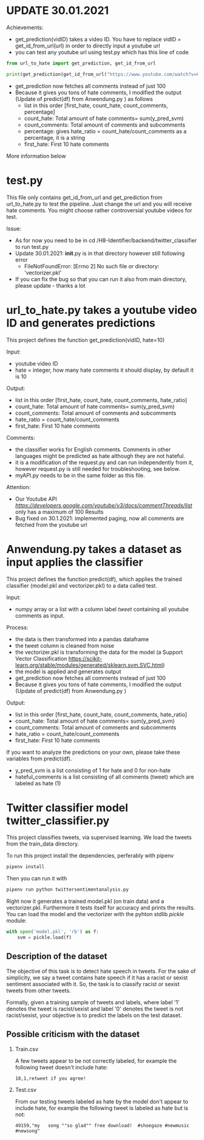# UPDATE 30.01.2021

Achievements:

- get_prediction(vidID) takes a video ID. You have to replace vidID = get_id_from_url(url) in order to directly input a youtube url
- you can test any youtube url using test.py which has this line of code
```python
from url_to_hate import get_prediction, get_id_from_url

print(get_prediction(get_id_from_url("https://www.youtube.com/watch?v=6eGEX_LTqhQ")))
```
- get_prediction now fetches all comments instead of just 100
- Because it gives you tons of hate comments, I modified the output (Update of predict(df) from Anwendung.py ) as follows 
  - list in this order [first_hate, count_hate, count_comments, percentage]
  - count_hate: Total amount of hate comments= sum(y_pred_svm)
  - count_comments: Total amount of comments and subcomments
  - percentage: gives hate_ratio = count_hate/count_comments as a percentage, it is a string
  - first_hate: First 10 hate comments

More information below
# test.py 

This file only contains get_id_from_url and get_prediction from url_to_hate.py to test the pipeline.
Just change the url and you will receive hate comments. You might choose rather controversial youtube videos for test.

Issue:
- As for now you need to be in cd /H8-Identifier/backend/twitter_classifier to run test.py
- Update 30.01.2021: __init__.py is in that directory however still following error
  - FileNotFoundError: [Errno 2] No such file or directory: 'vectorizer.pkl'
- If you can fix the bug so that you can run it also from main directory, please update - thanks a lot

# url_to_hate.py takes a youtube video ID and generates predictions
This project defines the function get_prediction(vidID, hate=10)

Input: 
- youtube video ID
- hate = integer, how many hate comments it should display, by default it is 10

Output:
 
- list in this order [first_hate, count_hate, count_comments, hate_ratio]
- count_hate: Total amount of hate comments= sum(y_pred_svm)
- count_comments: Total amount of comments and subcomments
- hate_ratio = count_hate/count_comments 
- first_hate: First 10 hate comments
  
Comments:
- the classifier works for English comments. Comments in other languages might be predicted as hate although they are not hateful.
- it is a modification of the request.py and can run independently from it, however request.py is still needed for troubleshooting, see below.
- myAPI.py needs to be in the same folder as this file.

Attention:
- Our Youtube API *https://developers.google.com/youtube/v3/docs/commentThreads/list* only has a maximum of 100 Results
- Bug fixed on 30.1.2021: implemented paging, now all comments are fetched from the youtube url
# Anwendung.py takes a dataset as input applies the classifier 
This project defines the function predict(df), which applies the trained classifier (model.pkl and vectorizer.pkl) to a data called test.

Input: 
- numpy array or a list with a column label *tweet* containing all youtube comments as input.

Process:
- the data is then transformed into a pandas dataframe
- the tweet column is cleaned from noise
- the vectorizer.pkl is transforming the data for the model (a Support Vector Classification https://scikit-learn.org/stable/modules/generated/sklearn.svm.SVC.html)
- the model is applied and generates output
- get_prediction now fetches all comments instead of just 100
- Because it gives you tons of hate comments, I modified the output (Update of predict(df) from Anwendung.py )

Output:

  - list in this order [first_hate, count_hate, count_comments, hate_ratio]
  - count_hate: Total amount of hate comments= sum(y_pred_svm)
  - count_comments: Total amount of comments and subcomments
  - hate_ratio = count_hate/count_comments 
  - first_hate: First 10 hate comments

If you want to analyze the predictions on your own, please take these variables from predict(df).
- y_pred_svm is a list consisting of 1 for hate and 0 for non-hate
- hateful_comments is a list consisting of all comments (tweet) which are labeled as hate (1)

# Twitter classifier model twitter_classifier.py

This project classifies tweets, via supervised learning. We load the tweets from the train_data directory.

To run this project install the dependencies, perferably with pipenv
```python
pipenv install
```
Then you can run it with
```python
pipenv run python twittersentimentanalysis.py
```

Right now it generates a trained model.pkl (on train data) and a vectorizer.pkl. Furthermore it tests itself for accuracy and prints the results. 
You can load the model and the vectorizer with the pyhton stdlib *pickle* module:
```python
with open('model.pkl', 'rb') as f:
    svm = pickle.load(f)
```

## Description of the dataset

The objective of this task is to detect hate speech in tweets. For the sake of simplicity, we say a tweet contains hate speech if it has a racist or sexist sentiment associated with it. So, the task is to classify racist or sexist tweets from other tweets.

Formally, given a training sample of tweets and labels, where label '1' denotes the tweet is racist/sexist and label '0' denotes the tweet is not racist/sexist, your objective is to predict the labels on the test dataset.

## Possible criticism with the dataset

1. Train.csv
   
   A few tweets appear to be not correctly labeled, for example the following tweet doesn't include hate:

   `18,1,retweet if you agree!`
2. Test.csv
   
   From our testing tweets labeled as hate by the model don't appear to include hate, for example the following tweet is labeled as hate but is not:

   `49159,"my   song ""so glad"" free download!  #shoegaze #newmusic #newsong"`
